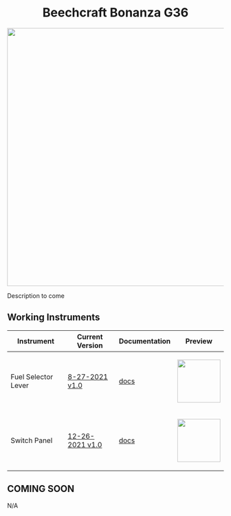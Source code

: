 <!-- PROJECT LOGO -->
<p align="center">
  <h1 align="center">Beechcraft Bonanza G36</h1>
</p>
<p align="center"><img src="https://user-images.githubusercontent.com/75218511/133450330-9ba0b3b8-0130-4f72-8687-c1b635c61387.png" width="600"/></p>
<p>Description to come</p>

<!-- TABLE OF CONTENTS 
<details open="open">
  <summary><h2 style="display: inline-block">Table of Contents</h2></summary>
  <ol>
    <li>
      <a href="#about-the-project">About The Project</a>
      <ul>
        <li><a href="#built-with">Built With</a></li>
      </ul>
    </li>
    <li>
      <a href="#getting-started">Getting Started</a>
      <ul>
        <li><a href="#prerequisites">Prerequisites</a></li>
        <li><a href="#installation">Installation</a></li>
      </ul>
    </li>
    <li><a href="#usage">Usage</a></li>
    <li><a href="#roadmap">Roadmap</a></li>
    <li><a href="#contributing">Contributing</a></li>

  </ol>
</details>

-->

<!-- ABOUT THE PROJECT -->
## Working Instruments

Instrument | Current Version | Documentation | Preview
-------------|-----------------|--------------|--------------
Fuel Selector Lever | [8-27-2021 v1.0](https://github.com/Simstrumentation/Air-Manager/blob/main/Instruments/Bonanza/Fuel_Selector_Valve/Bonanza-Fuel_Selector_Valve.siff?raw=true) | [docs](https://github.com/Simstrumentation/Air-Manager/tree/main/Instruments/Bonanza/Fuel_Selector_Valve) | <p align="center"><img src="https://github.com/Simstrumentation/Air-Manager/blob/main/Instruments/Bonanza/Fuel_Selector_Valve/17751b37-f849-4396-10a1-d627bdc00ac9/preview.png?raw=true" width="100">
Switch Panel | [12-26-2021 v1.0](https://github.com/Simstrumentation/Air-Manager/blob/main/Instruments/Bonanza/Switch_Panel/Bonanza%20G36%20-%20Switch%20Panel.siff?raw=true) | [docs](https://github.com/Simstrumentation/Air-Manager/tree/main/Instruments/Bonanza/Switch_Panel) | <p align="center"><img src="https://github.com/Simstrumentation/Air-Manager/blob/main/Instruments/Bonanza/Switch_Panel/7dd18ee3-3423-4295-2803-624b15680f30/preview.png" width="100">

## COMING SOON
N/A










